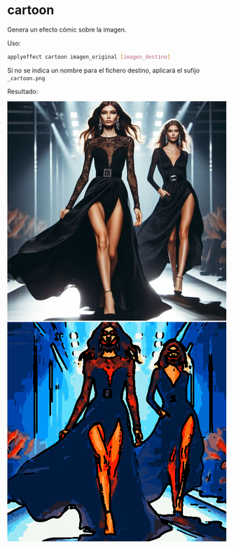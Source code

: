 # cartoon

Genera un efecto cómic sobre la imagen.

Uso:

``` sh
applyeffect cartoon imagen_original [imagen_destino]
```

Si no se indica un nombre para el fichero destino, aplicará el sufijo `_cartoon.png`

Resultado:

![imagen original](../../images/image.jpg)
![cartoon](../../images/image_cartoon.png)
